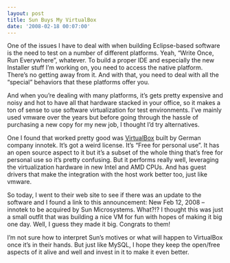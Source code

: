 ```yaml
---
layout: post
title: Sun Buys My VirtualBox
date: '2008-02-18 00:07:00'
---
```



One of the issues I have to deal with when building Eclipse-based software is the need to test on a number of different platforms. Yeah, “Write Once, Run Everywhere”, whatever. To build a proper IDE and especially the new Installer stuff I’m working on, you need to access the native platform. There’s no getting away from it. And with that, you need to deal with all the “special” behaviors that these platforms offer you.

And when you’re dealing with many platforms, it’s gets pretty expensive and noisy and hot to have all that hardware stacked in your office, so it makes a ton of sense to use software virtualization for test environments. I’ve mainly used vmware over the years but before going through the hassle of purchasing a new copy for my new job, I thought I’d try alternatives.

One I found that worked pretty good was [VirtualBox](http://www.virtualbox.org/) built by German company innotek. It’s got a weird license. It’s “Free for personal use”. It has an open source aspect to it but it’s a subset of the whole thing that’s free for personal use so it’s pretty confusing. But it performs really well, leveraging the virtualization hardware in new Intel and AMD CPUs. And has guest drivers that make the integration with the host work better too, just like vmware.

So today, I went to their web site to see if there was an update to the software and I found a link to this announcement: New Feb 12, 2008 – innotek to be acquired by Sun Microsystems. What?!? I thought this was just a small outfit that was building a nice VM for fun with hopes of making it big one day. Well, I guess they made it big. Congrats to them!

I’m not sure how to interpret Sun’s motives or what will happen to VirtualBox once it’s in their hands. But just like MySQL, I hope they keep the open/free aspects of it alive and well and invest in it to make it even better.


